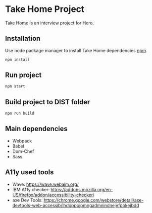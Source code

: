 # Take Home Project
Take Home is an interview project for Hero.

## Installation
Use node package manager to install Take Home dependencies [npm](https://www.npmjs.com/).

```bash
npm install
```

## Run project

```javascript
npm start
```
## Build project to DIST folder

```javascript
npm run build
```

## Main dependencies
- Webpack
- Babel
- Dom-Chef
- Sass

## A11y used tools
- Wave: https://wave.webaim.org/
- IBM A11y checker: https://addons.mozilla.org/en-US/firefox/addon/accessibility-checker/
- axe Dev Tools: https://chrome.google.com/webstore/detail/axe-devtools-web-accessib/lhdoppojpmngadmnindnejefpokejbdd

